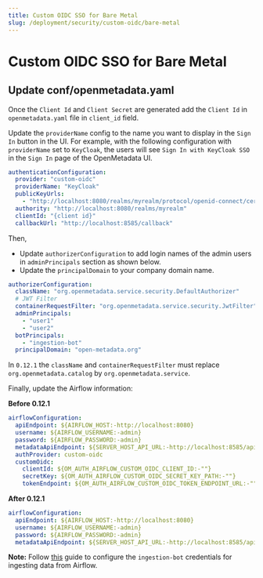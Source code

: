 ```yaml
---
title: Custom OIDC SSO for Bare Metal
slug: /deployment/security/custom-oidc/bare-metal
---
```


# Custom OIDC SSO for Bare Metal

## Update conf/openmetadata.yaml

Once the `Client Id` and `Client Secret` are generated add the `Client Id` in `openmetadata.yaml` file in `client_id` field.

Update the `providerName` config to the name you want to display in the `Sign In` button in the UI. For example, with the
following configuration with `providerName` set to `KeyCloak`, the users will see `Sign In with KeyCloak SSO` in the `Sign In`
page of the OpenMetadata UI.

```yaml
authenticationConfiguration:
  provider: "custom-oidc"
  providerName: "KeyCloak"
  publicKeyUrls:
    - "http://localhost:8080/realms/myrealm/protocol/openid-connect/certs"
  authority: "http://localhost:8080/realms/myrealm"
  clientId: "{client id}"
  callbackUrl: "http://localhost:8585/callback"
```

Then, 
- Update `authorizerConfiguration` to add login names of the admin users in `adminPrincipals` section as shown below.
- Update the `principalDomain` to your company domain name.

```yaml
authorizerConfiguration:
  className: "org.openmetadata.service.security.DefaultAuthorizer"
  # JWT Filter
  containerRequestFilter: "org.openmetadata.service.security.JwtFilter"
  adminPrincipals:
    - "user1"
    - "user2"
  botPrincipals:
    - "ingestion-bot"
  principalDomain: "open-metadata.org"
```

In `0.12.1` the `className` and `containerRequestFilter` must replace `org.openmetadata.catalog` by `org.openmetadata.service`.

Finally, update the Airflow information:

**Before 0.12.1**

```yaml
airflowConfiguration:
  apiEndpoint: ${AIRFLOW_HOST:-http://localhost:8080}
  username: ${AIRFLOW_USERNAME:-admin}
  password: ${AIRFLOW_PASSWORD:-admin}
  metadataApiEndpoint: ${SERVER_HOST_API_URL:-http://localhost:8585/api}
  authProvider: custom-oidc
  customOidc:
    clientId: ${OM_AUTH_AIRFLOW_CUSTOM_OIDC_CLIENT_ID:-""}
    secretKey: ${OM_AUTH_AIRFLOW_CUSTOM_OIDC_SECRET_KEY_PATH:-""}
    tokenEndpoint: ${OM_AUTH_AIRFLOW_CUSTOM_OIDC_TOKEN_ENDPOINT_URL:-""}
```

**After 0.12.1**

```yaml
airflowConfiguration:
  apiEndpoint: ${AIRFLOW_HOST:-http://localhost:8080}
  username: ${AIRFLOW_USERNAME:-admin}
  password: ${AIRFLOW_PASSWORD:-admin}
  metadataApiEndpoint: ${SERVER_HOST_API_URL:-http://localhost:8585/api}
```

**Note:** Follow [this](/how-to-guides/feature-configurations/bots) guide to configure the `ingestion-bot` credentials for
ingesting data from Airflow.

